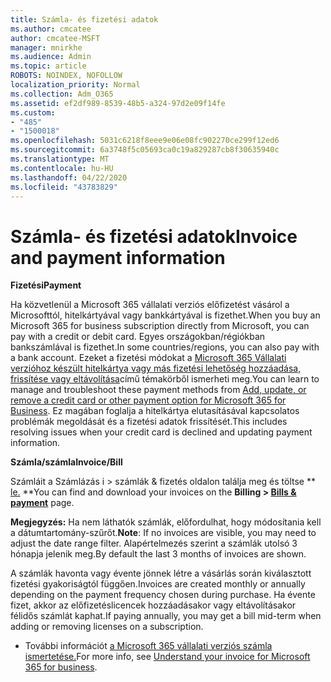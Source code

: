 ```yaml
---
title: Számla- és fizetési adatok
ms.author: cmcatee
author: cmcatee-MSFT
manager: mnirkhe
ms.audience: Admin
ms.topic: article
ROBOTS: NOINDEX, NOFOLLOW
localization_priority: Normal
ms.collection: Adm_O365
ms.assetid: ef2df989-8539-48b5-a324-97d2e09f14fe
ms.custom:
- "485"
- "1500018"
ms.openlocfilehash: 5031c6218f8eee9e06e08fc902270ce299f12ed6
ms.sourcegitcommit: 6a3748f5c05693ca0c19a829287cb8f30635940c
ms.translationtype: MT
ms.contentlocale: hu-HU
ms.lasthandoff: 04/22/2020
ms.locfileid: "43783829"
---
```

# <a name="invoice-and-payment-information"></a><span data-ttu-id="5fff9-102">Számla- és fizetési adatok</span><span class="sxs-lookup"><span data-stu-id="5fff9-102">Invoice and payment information</span></span>

<span data-ttu-id="5fff9-103">**Fizetési**</span><span class="sxs-lookup"><span data-stu-id="5fff9-103">**Payment**</span></span>

<span data-ttu-id="5fff9-104">Ha közvetlenül a Microsoft 365 vállalati verziós előfizetést vásárol a Microsofttól, hitelkártyával vagy bankkártyával is fizethet.</span><span class="sxs-lookup"><span data-stu-id="5fff9-104">When you buy an Microsoft 365 for business subscription directly from Microsoft, you can pay with a credit or debit card.</span></span>  <span data-ttu-id="5fff9-105">Egyes országokban/régiókban bankszámlával is fizethet.</span><span class="sxs-lookup"><span data-stu-id="5fff9-105">In some countries/regions, you can also pay with a bank account.</span></span>  <span data-ttu-id="5fff9-106">Ezeket a fizetési módokat a [Microsoft 365 Vállalati verzióhoz készült hitelkártya vagy más fizetési lehetőség hozzáadása, frissítése vagy eltávolítása](https://go.microsoft.com/fwlink/?linkid=2118133)című témakörből ismerheti meg.</span><span class="sxs-lookup"><span data-stu-id="5fff9-106">You can learn to manage and troubleshoot these payment methods from [Add, update, or remove a credit card or other payment option for Microsoft 365 for Business](https://go.microsoft.com/fwlink/?linkid=2118133).</span></span>  <span data-ttu-id="5fff9-107">Ez magában foglalja a hitelkártya elutasításával kapcsolatos problémák megoldását és a fizetési adatok frissítését.</span><span class="sxs-lookup"><span data-stu-id="5fff9-107">This includes resolving issues when your credit card is declined and updating payment information.</span></span>

<span data-ttu-id="5fff9-108">**Számla/számla**</span><span class="sxs-lookup"><span data-stu-id="5fff9-108">**Invoice/Bill**</span></span>

<span data-ttu-id="5fff9-109">Számláit a Számlázás i > számlák & fizetés oldalon találja meg és töltse \*\* [le.](https://go.microsoft.com/fwlink/p/?linkid=848039) \*\*</span><span class="sxs-lookup"><span data-stu-id="5fff9-109">You can find and download your invoices on the **Billing > [Bills & payment](https://go.microsoft.com/fwlink/p/?linkid=848039)** page.</span></span>  

<span data-ttu-id="5fff9-110">**Megjegyzés:** Ha nem láthatók számlák, előfordulhat, hogy módosítania kell a dátumtartomány-szűrőt.</span><span class="sxs-lookup"><span data-stu-id="5fff9-110">**Note**: If no invoices are visible, you may need to adjust the date range filter.</span></span>  <span data-ttu-id="5fff9-111">Alapértelmezés szerint a számlák utolsó 3 hónapja jelenik meg.</span><span class="sxs-lookup"><span data-stu-id="5fff9-111">By default the last 3 months of invoices are shown.</span></span>

<span data-ttu-id="5fff9-112">A számlák havonta vagy évente jönnek létre a vásárlás során kiválasztott fizetési gyakoriságtól függően.</span><span class="sxs-lookup"><span data-stu-id="5fff9-112">Invoices are created monthly or annually depending on the payment frequency chosen during purchase.</span></span>  <span data-ttu-id="5fff9-113">Ha évente fizet, akkor az előfizetéslicencek hozzáadásakor vagy eltávolításakor félidős számlát kaphat.</span><span class="sxs-lookup"><span data-stu-id="5fff9-113">If paying annually, you may get a bill mid-term when adding or removing licenses on a subscription.</span></span>
 
- <span data-ttu-id="5fff9-114">További információt [a Microsoft 365 vállalati verziós számla ismertetése.](https://go.microsoft.com/fwlink/?linkid=2119101)</span><span class="sxs-lookup"><span data-stu-id="5fff9-114">For more info, see [Understand your invoice for Microsoft 365 for business](https://go.microsoft.com/fwlink/?linkid=2119101).</span></span>
